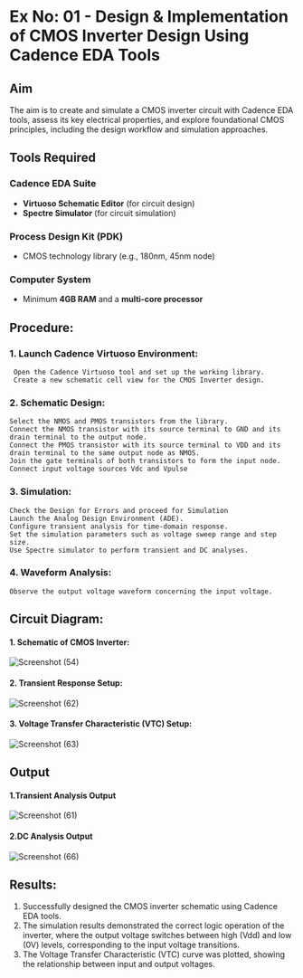 # Ex No: 01 - Design & Implementation of CMOS Inverter Design Using Cadence EDA Tools

## Aim
The aim is to create and simulate a CMOS inverter circuit with Cadence EDA tools, assess its key electrical properties, and explore foundational CMOS principles, including the design workflow and simulation approaches.

## Tools Required

### Cadence EDA Suite
- **Virtuoso Schematic Editor** (for circuit design)  
- **Spectre Simulator** (for circuit simulation)  

### Process Design Kit (PDK)
- CMOS technology library (e.g., 180nm, 45nm node)  

### Computer System
- Minimum **4GB RAM** and a **multi-core processor**

## Procedure:
### 1. Launch Cadence Virtuoso Environment:
     Open the Cadence Virtuoso tool and set up the working library.
     Create a new schematic cell view for the CMOS Inverter design.
### 2. Schematic Design:
    Select the NMOS and PMOS transistors from the library.
    Connect the NMOS transistor with its source terminal to GND and its drain terminal to the output node.
    Connect the PMOS transistor with its source terminal to VDD and its drain terminal to the same output node as NMOS.
    Join the gate terminals of both transistors to form the input node.
    Connect input voltage sources Vdc and Vpulse
### 3. Simulation:
    Check the Design for Errors and proceed for Simulation
    Launch the Analog Design Environment (ADE).
    Configure transient analysis for time-domain response.
    Set the simulation parameters such as voltage sweep range and step size.
    Use Spectre simulator to perform transient and DC analyses.
### 4. Waveform Analysis:
    Observe the output voltage waveform concerning the input voltage.

## Circuit Diagram:
#### 1. Schematic of CMOS Inverter:

   ![Screenshot (54)](https://github.com/user-attachments/assets/9dc6d11b-1265-4c3c-a769-bab9007dffab)

#### 2. Transient Response Setup:
![Screenshot (62)](https://github.com/user-attachments/assets/bec1f254-05d4-400d-8ebc-49b140a2a7c3)

   
#### 3. Voltage Transfer Characteristic (VTC)  Setup:
![Screenshot (63)](https://github.com/user-attachments/assets/b7e3bed4-afdf-496c-881a-f9c0eb083664)


## Output
#### 1.Transient Analysis Output
![Screenshot (61)](https://github.com/user-attachments/assets/3c8f7b97-7879-4204-8b1d-74ae513289f6)


#### 2.DC Analysis Output
![Screenshot (66)](https://github.com/user-attachments/assets/3cc333a0-72e7-4634-bf7d-9ae7a38d6dc3)


## Results:

1.	Successfully designed the CMOS inverter schematic using Cadence EDA tools.
2.	The simulation results demonstrated the correct logic operation of the inverter, where the output voltage switches between high (Vdd) and low (0V) levels, corresponding to the input voltage transitions.
3.	The Voltage Transfer Characteristic (VTC) curve was plotted, showing the relationship between input and output voltages.











